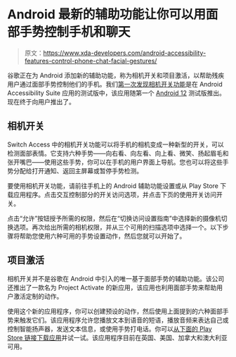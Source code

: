 # Android 最新的辅助功能让你可以用面部手势控制手机和聊天

> 原文：<https://www.xda-developers.com/android-accessibility-features-control-phone-chat-facial-gestures/>

谷歌正在为 Android 添加新的辅助功能，称为相机开关和项目激活，以帮助残疾用户通过面部手势控制他们的手机。我们[第一次发现相机开关功能](https://www.xda-developers.com/android-camera-switches-control-phone-with-face/)是在 Android Accessibility Suite 应用的测试版中，该应用随第一个 [Android 12](https://www.xda-developers.com/android-12/) 测试版推出。现在终于向用户推出了。

## 相机开关

Switch Access 中的相机开关功能可以将手机的相机变成一种新型的开关，可以检测面部表情。它支持六种手势——向右看、向左看、向上看、微笑、扬起眉毛和张开嘴巴——使用这些手势，你可以在手机的用户界面上导航。您也可以将这些手势分配给打开通知、返回主屏幕或暂停手势检测。

要使用相机开关功能，请前往手机上的 Android 辅助功能设置或从 Play Store 下载应用程序。点击交互控制部分的开关访问选项，并点击下页的使用开关访问开关。

点击“允许”按钮授予所需的权限，然后在“切换访问设置指南”中选择新的摄像机切换选项。再次给出所需的相机权限，并从三个可用的扫描选项中选择一个。以下步骤将帮助您使用六种可用的手势设置动作，然后您就可以开始了。

## 项目激活

相机开关并不是谷歌在 Android 中引入的唯一基于面部手势的辅助功能。该公司还推出了一款名为 Project Activate 的新应用，该应用也利用面部手势来帮助用户激活定制的动作。

使用这个新的应用程序，你可以创建预设的动作，然后使用上面提到的六种面部手势来触发它们。该应用程序允许您播放文本到语音的短语，播放音频来表达自己或控制智能扬声器，发送文本信息，或使用手势打电话。你可以[从下面的 Play Store 链接下载应用](https://play.google.com/store/apps/details?id=com.google.android.apps.vision.switches)并试一试。该应用程序目前在英国、美国、加拿大和澳大利亚可用。